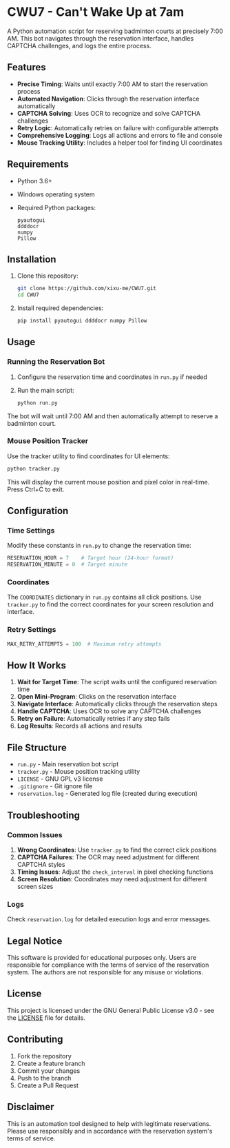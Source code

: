 # CWU7 - Can't Wake Up at 7am

A Python automation script for reserving badminton courts at precisely 7:00 AM. This bot navigates through the reservation interface, handles CAPTCHA challenges, and logs the entire process.

## Features

- **Precise Timing**: Waits until exactly 7:00 AM to start the reservation process
- **Automated Navigation**: Clicks through the reservation interface automatically
- **CAPTCHA Solving**: Uses OCR to recognize and solve CAPTCHA challenges
- **Retry Logic**: Automatically retries on failure with configurable attempts
- **Comprehensive Logging**: Logs all actions and errors to file and console
- **Mouse Tracking Utility**: Includes a helper tool for finding UI coordinates

## Requirements

- Python 3.6+
- Windows operating system
- Required Python packages:

  ```
  pyautogui
  ddddocr
  numpy
  Pillow
  ```

## Installation

1. Clone this repository:

   ```bash
   git clone https://github.com/xixu-me/CWU7.git
   cd CWU7
   ```

2. Install required dependencies:

   ```bash
   pip install pyautogui ddddocr numpy Pillow
   ```

## Usage

### Running the Reservation Bot

1. Configure the reservation time and coordinates in `run.py` if needed
2. Run the main script:

   ```bash
   python run.py
   ```

The bot will wait until 7:00 AM and then automatically attempt to reserve a badminton court.

### Mouse Position Tracker

Use the tracker utility to find coordinates for UI elements:

```bash
python tracker.py
```

This will display the current mouse position and pixel color in real-time. Press Ctrl+C to exit.

## Configuration

### Time Settings

Modify these constants in `run.py` to change the reservation time:

```python
RESERVATION_HOUR = 7    # Target hour (24-hour format)
RESERVATION_MINUTE = 0  # Target minute
```

### Coordinates

The `COORDINATES` dictionary in `run.py` contains all click positions. Use `tracker.py` to find the correct coordinates for your screen resolution and interface.

### Retry Settings

```python
MAX_RETRY_ATTEMPTS = 100  # Maximum retry attempts
```

## How It Works

1. **Wait for Target Time**: The script waits until the configured reservation time
2. **Open Mini-Program**: Clicks on the reservation interface
3. **Navigate Interface**: Automatically clicks through the reservation steps
4. **Handle CAPTCHA**: Uses OCR to solve any CAPTCHA challenges
5. **Retry on Failure**: Automatically retries if any step fails
6. **Log Results**: Records all actions and results

## File Structure

- `run.py` - Main reservation bot script
- `tracker.py` - Mouse position tracking utility
- `LICENSE` - GNU GPL v3 license
- `.gitignore` - Git ignore file
- `reservation.log` - Generated log file (created during execution)

## Troubleshooting

### Common Issues

1. **Wrong Coordinates**: Use `tracker.py` to find the correct click positions
2. **CAPTCHA Failures**: The OCR may need adjustment for different CAPTCHA styles
3. **Timing Issues**: Adjust the `check_interval` in pixel checking functions
4. **Screen Resolution**: Coordinates may need adjustment for different screen sizes

### Logs

Check `reservation.log` for detailed execution logs and error messages.

## Legal Notice

This software is provided for educational purposes only. Users are responsible for compliance with the terms of service of the reservation system. The authors are not responsible for any misuse or violations.

## License

This project is licensed under the GNU General Public License v3.0 - see the [LICENSE](LICENSE) file for details.

## Contributing

1. Fork the repository
2. Create a feature branch
3. Commit your changes
4. Push to the branch
5. Create a Pull Request

## Disclaimer

This is an automation tool designed to help with legitimate reservations. Please use responsibly and in accordance with the reservation system's terms of service.
